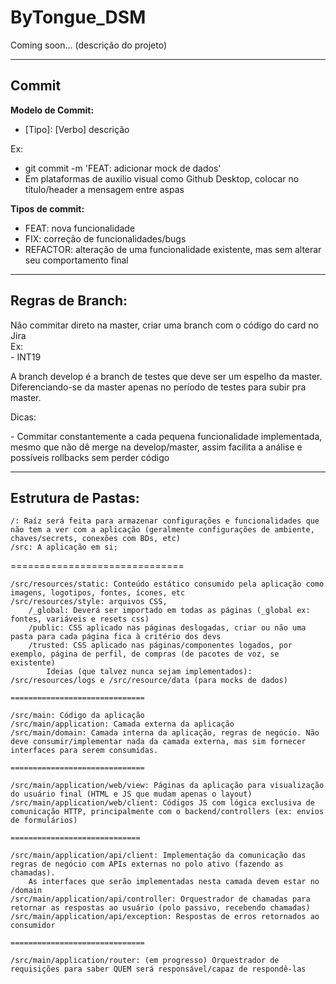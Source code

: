 <h1>ByTongue_DSM</h1>
<p>Coming soon... (descrição do projeto) </p>



<hr>
<h2>Commit</h2>

<b>Modelo de Commit:</b>
	<ul><li>[Tipo]: [Verbo] descrição</li></ul>
Ex:
	<ul><li>git commit -m 'FEAT: adicionar mock de dados'</li><li>Em plataformas de auxilio visual como Github Desktop, colocar no título/header a mensagem entre aspas</li></ul>
	
<b>Tipos de commit:</b>
	<ul><li>FEAT: nova funcionalidade</li>
	<li>FIX: correção de funcionalidades/bugs</li>
	<li>REFACTOR: alteração de uma funcionalidade existente, mas sem alterar seu comportamento final</li></ul>

<hr>

<h2>Regras de Branch:</h2>
	<p>Não commitar direto na master, criar uma branch com o código do card no Jira
	<br />Ex: </br />  - INT19</p>
	<p>A branch develop é a branch de testes que deve ser um espelho da master. Diferenciando-se da master apenas no período de testes para subir pra master.</p>
	Dicas:
		<p> - Commitar constantemente a cada pequena funcionalidade implementada, mesmo que não dê merge na develop/master, assim facilita a análise e possíveis rollbacks sem perder código</p>
		
<hr>

<h2>Estrutura de Pastas:</h2>

	/: Raíz será feita para armazenar configurações e funcionalidades que não tem a ver com a aplicação (geralmente configurações de ambiente, chaves/secrets, conexões com BDs, etc)
	/src: A aplicação em si;
  
  ==============================
  
	/src/resources/static: Conteúdo estático consumido pela aplicação como imagens, logotipos, fontes, ícones, etc
	/src/resources/style: arquivos CSS, 
		/_global: Deverá ser importado em todas as páginas (_global ex: fontes, variáveis e resets css)
		/public: CSS aplicado nas páginas deslogadas, criar ou não uma pasta para cada página fica à critério dos devs
		/trusted: CSS aplicado nas páginas/componentes logados, por exemplo, página de perfil, de compras (de pacotes de voz, se existente)
			Ideias (que talvez nunca sejam implementados): /src/resources/logs e /src/resource/data (para mocks de dados)

	==============================
 
	/src/main: Código da aplicação
	/src/main/application: Camada externa da aplicação
	/src/main/domain: Camada interna da aplicação, regras de negócio. Não deve consumir/implementar nada da camada externa, mas sim fornecer interfaces para serem consumidas.

	==============================
 
	/src/main/application/web/view: Páginas da aplicação para visualização do usuário final (HTML e JS que mudam apenas o layout)
	/src/main/application/web/client: Códigos JS com lógica exclusiva de comunicação HTTP, principalmente com o backend/controllers (ex: envios de formulários)

	=============================
 
	/src/main/application/api/client: Implementação da comunicação das regras de negócio com APIs externas no polo ativo (fazendo as chamadas). 
		As interfaces que serão implementadas nesta camada devem estar no /domain
	/src/main/application/api/controller: Orquestrador de chamadas para retornar as respostas ao usuário (polo passivo, recebendo chamadas)
	/src/main/application/api/exception: Respostas de erros retornados ao consumidor
	
 	==============================
  
	/src/main/application/router: (em progresso) Orquestrador de requisições para saber QUEM será responsável/capaz de respondê-las

